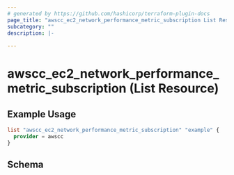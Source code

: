 ```yaml
---
# generated by https://github.com/hashicorp/terraform-plugin-docs
page_title: "awscc_ec2_network_performance_metric_subscription List Resource - terraform-provider-awscc"
subcategory: ""
description: |-
  
---
```


# awscc_ec2_network_performance_metric_subscription (List Resource)



## Example Usage

```terraform
list "awscc_ec2_network_performance_metric_subscription" "example" {
  provider = awscc
}
```

<!-- schema generated by tfplugindocs -->
## Schema
